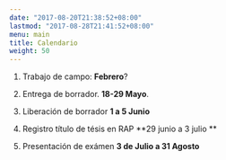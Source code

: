 ```yaml
---
date: "2017-08-20T21:38:52+08:00"
lastmod: "2017-08-28T21:41:52+08:00"
menu: main
title: Calendario
weight: 50
---
```



1. Trabajo de campo: **Febrero**?

2. Entrega de borrador.  **18-29 Mayo**. 

3. Liberación de borrador **1 a 5 Junio**

4. Registro título de tésis en RAP **29 junio a 3 julio **

5. Presentación de exámen **3 de Julio a 31 Agosto** 

